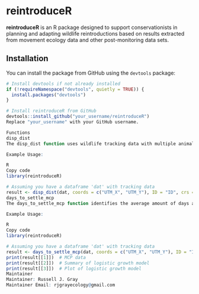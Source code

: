 # reintroduceR

**reintroduceR** is an R package designed to support conservationists in planning and adapting wildlife reintroductions based on results extracted from movement ecology data and other post-monitoring data sets.

## Installation

You can install the package from GitHub using the `devtools` package:

```R
# Install devtools if not already installed
if (!requireNamespace("devtools", quietly = TRUE)) {
  install.packages("devtools")
}

# Install reintroduceR from GitHub
devtools::install_github("your_username/reintroduceR")
Replace "your_username" with your GitHub username.

Functions
disp_dist
The disp_dist function uses wildlife tracking data with multiple animal IDs to extract dispersal distances, calculating the release location distance from the centroid of the remaining points.

Example Usage:

R
Copy code
library(reintroduceR)

# Assuming you have a dataframe 'dat' with tracking data
result <- disp_dist(dat, coords = c("UTM_X", "UTM_Y"), ID = "ID", crs = st_crs("EPSG:32648"))
days_to_settle_mcp
The days_to_settle_mcp function identifies the average amount of days a series of tracked animals takes on average to settle into their new environment after translocation/reintroduction. It utilizes convex hull updates and logistic growth modeling to simulate settlement.

Example Usage:

R
Copy code
library(reintroduceR)

# Assuming you have a dataframe 'dat' with tracking data
result <- days_to_settle_mcp(dat, coords = c("UTM_X", "UTM_Y"), ID = "ID", DateTime = datetime, crs = st_crs("EPSG:32648"))
print(result[[1]])  # MCP data
print(result[[2]])  # Summary of logistic growth model
print(result[[3]])  # Plot of logistic growth model
Maintainer
Maintainer: Russell J. Gray
Maintainer Email: rjgrayecology@gmail.com
